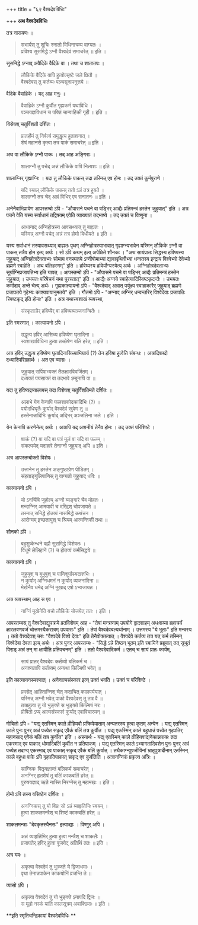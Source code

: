 +++
title = "६२ वैश्वदेवविधिः"

+++
**अथ वैश्वदेवविधिः**

तत्र नारायणः ।

> सभार्यस् तु शुचिः स्नातो विधिनाचम्य वाग्यतः ।  
> प्रविश्य सुसमिद्धे ऽग्नौ वैश्वदेवं समाचरेत् ॥ इति ।

सुसमिद्धे ऽग्नाव् अवैदिके वैदिके वा । तथा च शातातपः ।

> लौकिके वैदिके वापि हुत्वोत्सृष्टे जले क्षितौ ।  
> वैश्वदेवस् तु कर्तव्यः पञ्चसूनापनुत्तये ॥

वैदिके वैवाहिके । यद् आह मनुः ।

> वैवाहिके ऽग्नौ कुर्वीत गृह्यकर्म यथाविधि ।  
> पञ्चयज्ञविधानं च पक्तिं चान्वाहिकी गृही ॥ इति ।

विसेषश् चतुर्विंशतौ दर्शितः ।

> प्रातर्होमं तु निर्वर्त्य समुद्धृत्य हुताशनात् ।  
> शेषं महानसे कृत्वा तत्र पाकं समाचरेत् ॥ इति ।

अथ वा लौकिके ऽग्नौ पाकः । तद् आह अङ्गिराः ।

> शालाग्नौ तु पचेद् अन्नं लौकिके वापि नित्यशः ॥ इति ।

शालाग्निर् गृह्याग्निः । यदा तु लौकिके पाकस् तदा तस्मिन्न् एव होमः । तद् उक्तं कूर्मपुराणे ।

> यदि स्याल् लौकिके पाकस् ततो ऽन्नं तत्र हूयते ।  
> शालाग्नौ तत्र चेद् अन्नं विधिर् एष सनातनः ॥ इति ।

अनेनैवाभिप्रायेण आपस्तम्बो ऽपि -  "औपासने पचने वा षड्भिर् आद्यैः प्रतिमन्त्रं हस्तेन जुहुयात्" इति । अत्र पचने वेति यस्य सर्वाधानं तद्विषयम् एवेति व्याख्यातं तद्भाष्ये । तद् उक्तं च विष्णुना ।

> आधानाद् अग्निहोत्रस्य आवसथ्यात् तु बाह्यतः ।  
> यस्मिन्न् अग्नौ पचेद् अन्नं तत्र होमो विधीयते ॥ इति ।

यस्य सर्वाधानं तस्यावसथ्याद् बाह्यतः पृथग् अग्निहोत्रस्याभावात् गृह्याग्न्यभावेन यस्मिन् लौकिके ऽग्नौ वा पाकस् तत्रैव होम इत्य् अर्थः । सो ऽपि कथम् इत्य् अपेक्षिते शौनकः । "अथ सायंप्रातः सिद्धस्य हविष्यस्य जुहुयाद् अग्निहोत्रदेवताभ्यः सोमाय वनस्पतये ऽग्नीषोमाभ्यां द्यावापृथिवीभ्यां धन्वतरय इन्द्राय विश्वेभ्यो देवेभ्यो ब्रह्मणे स्वाहेति । अथ बलिहरणम्" इति । हविष्यस्य हविर्योग्यस्येत्य् अर्थः । अग्निहोत्रदेवताभ्यः सूर्याग्निप्रजापतिभ्य इति यावत् । आपस्तम्बो ऽपि -  "औपासने पचने वा षड्भिर् आद्यैः प्रतिमन्त्रं हस्तेन जुहुयात् । उभयतः परिषेचनं यथा पुरस्तात्" इति । आद्यैः अग्नये स्वाहेत्यादिस्विष्टकृदन्तैः । उभयतः कर्मादाव् अन्ते चेत्य् अर्थः । गृह्यकात्यायनो ऽपि -  "वैश्वदेवाद् अन्नात् पर्युक्ष्य स्वाहाकारैर् जुहुयाद् ब्रह्मणे प्रजापतये गृहेभ्यः काश्यपायानुमतये" इति । गौतमो ऽपि -  "अग्नाव् अग्निर् धन्वन्तरिर् विश्वेदेवाः प्रजापतिः स्विष्टकृद् इति होमाः" इति । अत्र यथास्वशाखं व्यवस्था,

> संस्कृतान्नैर् हविष्यैर् वा हविष्यव्यञ्जनान्वितैः ।

इति स्मरणात् । कात्यायनो ऽपि ।

> उद्धृत्य हविर् आसिच्य हविष्येण घृतादिना ।  
> स्वशाखाविधिना हुत्वा तच्छेषेण बलिं हरेत् ॥ इति ।

अत्र हविर् उद्धृत्य हविष्येण घृतादिनासिच्याभिघार्य (?) तेन हविषा हुत्वेति संबन्धः । अत्रादिशब्दो दध्यादिपरिग्रहार्थः । अत एव व्यासः ।

> जुहुयात् सर्पिषाभ्यक्तं तैलक्षारविवर्जितम् ।  
> दध्यक्तं पयसाक्तं वा तदभावे ऽम्बुनापि वा ॥

यदा तु हविष्यद्रव्यालाबस् तदा विशेषश् चतुर्विंशतिमते दर्शितः ।

> अलाभे येन केनापि फलशाकोदकादिभिः (?) ।  
> पयोदधिघृतैः कुर्याद् वैश्वदेवं स्रुवेण तु ॥  
> हस्तेनान्नादिभिः कुर्याद् अद्भिर् अञ्जलिना जले । इति ।

येन केनापि करणेनेत्य् अर्थः । अत्रापि यद् अशनीयं तेनैव होमः । तद् उक्तं परिशिष्टे ।

> शाकं (?) वा यदि वा पत्रं मूलं वा यदि वा फलम् ।  
> संकल्पयेद् यदाहारे तेनाग्नौ जुहुयाद् अपि ॥ इति ।

अत्र आपस्तम्बोक्तो विशेषः । 

> उत्तानेन तु हस्तेन अङ्गुष्ठाग्रेण पीडितम् ।  
> संहताङ्गुलिपाणिस् तु वाग्यतो जुहुयाद् धविः ॥

कात्यायनो ऽपि ।

> यो ऽनर्चिषि जुहोत्य् अग्नौ व्यङ्गारे चैव मोहतः ।  
> मन्दाग्निर् आमयावी च दरिद्रश् चोपजायते ॥  
> तस्मात् समिद्धे होतव्यं नासमिद्धे कथंचन ।  
> आरोग्यम् इच्छतायुश् च श्रियम् आत्यन्तिकीं तथा ॥

शौनको ऽपि ।

> बहुशुष्केन्धने वह्नौ सुसमिद्धे विशेषतः ।  
> विधूमे लेलिहाने (?) च होतव्यं कर्मसिद्धये ॥

कात्यायनो ऽपि ।

> जुहुयुश् च बुभुषुश् च पाणिशूर्पास्यदारुभिः ।  
> न कुर्याद् अग्निधमनं न कुर्याद् व्यजनादिना ॥  
> मेखेनैव धमेद् अग्निं मुखाद् एषो ऽभ्यजायत ।

अत्र व्यवस्थाम् आह स एव ।

> नाग्निं मुखेनेति वचो लौकिके योजयेत् ततः । इति ।

आपस्तम्बस् तु वैश्वदेवाद्युपक्रमे व्रतविशेषम् आह -  "तेषां मन्त्राणाम् उपयोगे द्वादशाहम् अधःशय्या ब्रह्मचर्यं क्षारलवणवर्जं चोत्तमस्यैकरात्रम् उपवासः" इति । तेषां वैश्वदेवबल्यर्थानाम् । उत्तमस्य "ये भूताः" इति मन्त्रस्य । ततो वैश्वदेवश् चरुः "वैश्वदेवे विश्वे देवाः" इति तेनैवोक्तत्वात् । वैश्वदेवे कर्तव्य तत्र यत् कर्म तस्मिन् विश्वेदेवा देवता इत्य् अर्थः । अत्र पुनर् आपस्तम्बः -  "सिद्धे ऽन्ने तिष्ठन् भूतम् इति स्वामिने प्रब्रूयात् तत् सुभूतं विराड् अन्नं तन् मा क्षायीति प्रतिवचनम्" इति । ततो वैश्वदेवादिकर्म । एतच् च सायं प्रातः कार्यम्,

> सायं प्रातर् वैश्वदेवः कर्तव्यो बलिकर्म च ।  
> अनश्नतापि कर्तव्यम् अन्यथा किल्बिषी भवेत् ॥

इति कात्यायनस्मरणात् । अनेनात्मसंस्कार इत्य् उक्तं भवति । उक्तं च परिशिष्ठे ।

> प्रवसेद् आहिताग्निश् चेत् कदाचित् कालपर्ययात् ।  
> यस्मिन्न् अग्नौ भवेत् पाको वैश्वदेवस् तु तत्र वै ॥  
> तत्राहुत्वा तु यो भुङ्क्ते स भुङ्क्ते किल्बिषं नरः ।  
> प्रोषितो ऽप्य् आत्मसंस्कारं कुर्याद् एवाविचारयन् ॥

गोबिलो ऽपि -  "यद्य् एतस्मिन् काले व्रीहियवौ प्रक्रियेयाताम् अन्यतरस्य हुत्वा कृतम् अन्येन । यद्य् एतस्मिन् काले पुनः पुनर् अन्नं पच्येत सकृद् एवैकं बलिं तत्र कुर्वीत । यद्य् एकस्मिन् काले बहुधान्नं पच्येत गृहपतिर् महानसाद् एवैकं बलिं तत्र कुर्वीत" इति । अस्यार्थः -  यद्य् एतस्मिन् काले व्रीहियवाद्यनेकान्नपाकः तदा एकस्माद् एव पाकाद् धोमादिबलिं कुर्वीत न प्रतिपाकम् । यद्य् एतस्मिन् काले ऽभ्यागतादिवशेन पुनः पुनर् अन्नं पच्येत तदाप्य् एकस्माद् एव पाकात् सकृद् एवैकं बलिं कुर्यात् । तथैकाग्न्युपजीविनां भ्रातृपुत्रादीनाम् एतस्मिन् काले बहुधा पाके ऽपि गृहपतिपाकात् सकृद् एव कुर्वीतेति । अत्रानग्निकं प्रकृत्य अत्रिः ।

> साग्निकः पितृयज्ञान्तं बलिकर्म समाचरेत् ।  
> अनग्निर् हृतशेषं तु बलिं काकबलिं हरेत् ॥  
> पुरुषयज्ञाद् ऋते नास्ति निरग्नेस् तु महामखः । इति ।

होमो ऽपि तस्य वसिष्ठेन दर्शितः ।

> अनग्निकस् तु यो विप्रः सो ऽन्नं व्याहृतिभिः स्वयम् ।  
> हुत्वा शाकलमन्त्रैश् च शिष्टं काकबलिं हरेत् ॥

शाकलमन्त्राः "देवकृतस्यैनसः" इत्याद्याः । विष्णुर् अपि ।

> अन्नं व्याहृतिभिर् हुत्वा हुत्वा मन्त्रैश् च शाकलैः ।  
> प्रजापतेर् हविर् हुत्वा पूजयेद् अतिथिं ततः ॥ इति ।

अत्र यमः ।

> अकृत्वा वैश्वदेवं तु भुञ्जते ये द्विजाधमाः ।  
> वृथा तेनान्नपाकेन काकयोनिं व्रजन्ति ते ॥ 

व्यासो ऽपि ।

> अकृत्वा वैश्वदेवं तु यो भुङ्क्ते ऽनापदि द्विजः ।  
> स मूढो नरकं याति कालसूत्रम् अवाक्छिराः ॥ इति ।

**इति स्मृतिचन्द्रिकायां वैश्वदेवविधिः **
